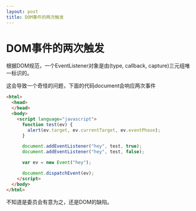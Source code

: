 ```yaml
---
layout: post
title: DOM事件的两次触发
---
```


# DOM事件的两次触发

根据DOM规范，一个EventListener对象是由(type, callback, capture)三元组唯一标识的。

这会导致一个奇怪的问题，下面的代码document会响应两次事件

``` html
<html>
  <head>
  </head>
  <body>
    <script language="javascript">
      function test(ev) {
        alert(ev.target, ev.currentTarget, ev.eventPhase);
      }

      document.addEventListener("hey", test, true);
      document.addEventListener("hey", test, false);

      var ev = new Event("hey");

      document.dispatchEvent(ev);
    </script>
  </body>
</html>
```

不知道是委员会有意为之，还是DOM的缺陷。
